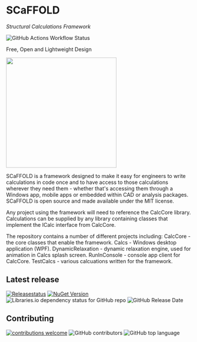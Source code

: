 # SCaFFOLD
*Structural Calculations Framework*

![GitHub Actions Workflow Status](https://github.com/MagmaWorks/SCaFFOLD/actions/workflows/on-merge-to-main.yml/badge.svg)

Free, Open and Lightweight Design

<img src="Calcs/resources/CalcSplash.gif" width="300">

SCaFFOLD is a framework designed to make it easy for engineers to write calculations in code once and to have access to those calculations wherever they need them - whether that's accessing them through a Windows app, mobile apps or embedded within CAD or analysis packages. SCaFFOLD is open source and made available under the MIT license.

Any project using the framework will need to reference the CalcCore library. Calculations can be supplied by any library containing classes that implement the ICalc interface from CalcCore.

The repository contains a number of different projects including:
CalcCore - the core classes that enable the framework.
Calcs - Windows desktop application (WPF).
DynamicRelaxation - dynamic relaxation engine, used for animation in Calcs splash screen.
RunInConsole - console app client for CalcCore.
TestCalcs - various calcuations written for the framework.

## Latest release
[![Releasestatus](https://github.com/MagmaWorks/SCaFFOLD/actions/workflows/on-release.yml/badge.svg)](https://github.com/MagmaWorks/SCaFFOLD/releases)
[![NuGet Version](https://img.shields.io/nuget/v/MagmaWorks.SCaFFOLD.Profiles)](https://www.nuget.org/packages?q=Magmaworks.SCaFFOLD)
![Libraries.io dependency status for GitHub repo](https://img.shields.io/librariesio/github/MagmaWorks/SCaFFOLD)
![GitHub Release Date](https://img.shields.io/github/release-date/MagmaWorks/SCaFFOLD)


## Contributing 
[![contributions welcome](https://img.shields.io/badge/contributions-welcome-brightgreen.svg?style=flat)](https://github.com/MagmaWorks/SCaFFOLD/issues)
![GitHub contributors](https://img.shields.io/github/contributors/MagmaWorks/SCaFFOLD)
![GitHub top language](https://img.shields.io/github/languages/top/MagmaWorks/SCaFFOLD)
